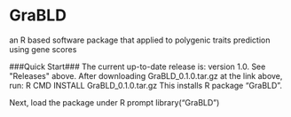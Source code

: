 # GraBLD
an R based software package that applied to polygenic traits prediction using gene scores

###Quick Start### The current up-to-date release is: version 1.0. See "Releases" above. After downloading GraBLD_0.1.0.tar.gz at the link above, run:
R CMD INSTALL GraBLD_0.1.0.tar.gz
This installs R package “GraBLD”.

Next, load the package under R prompt
library(“GraBLD”)
